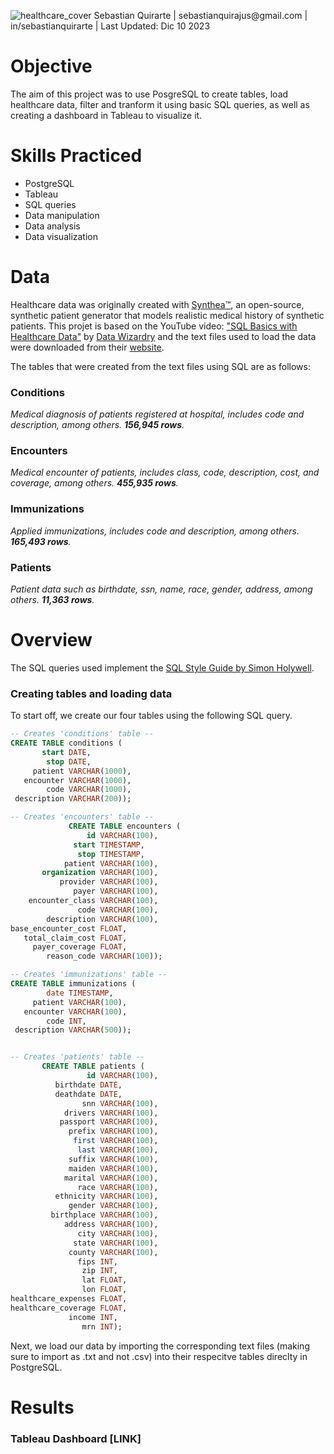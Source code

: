 ![healthcare_cover](https://github.com/sebasquirarte/Healthcare-Data-Analysis/assets/39809366/9ef27888-a2e8-44ff-9ba1-641d96a87a41)
Sebastian Quirarte | sebastianquirajus@gmail.<nolink>com | in/sebastianquirarte | Last Updated: Dic 10 2023

# Objective

The aim of this project was to use PosgreSQL to create tables, load healthcare data, filter and tranform it using basic SQL queries, as well as creating a dashboard in Tableau to visualize it. 

# Skills Practiced
- PostgreSQL
- Tableau
- SQL queries
- Data manipulation
- Data analysis
- Data visualization

# Data

Healthcare data was originally created with [Synthea™](https://synthetichealth.github.io/synthea/), an open-source, synthetic patient generator that models realistic medical history of synthetic patients. This projet is based on the YouTube video: ["SQL Basics with Healthcare Data"](https://www.youtube.com/watch?v=ef4CAu-OwvM) by [Data Wizardry](https://www.youtube.com/@DataWizardry) and the text files used to load the data were downloaded from their [website](https://datawizardry.academy/sql-basics-healthcare/).

The tables that were created from the text files using SQL are as follows:

### Conditions
_Medical diagnosis of patients registered at hospital, includes code and description, among others. **156,945 rows**._

### Encounters
_Medical encounter of patients, includes class, code, description, cost, and coverage, among others.  **455,935 rows**._

### Immunizations
_Applied immunizations, includes code and description, among others. **165,493 rows**._

### Patients
_Patient data such as birthdate, ssn, name, race, gender, address, among others. **11,363 rows**._

# Overview

The SQL queries used implement the [SQL Style Guide by Simon Holywell](https://www.sqlstyle.guide/).

### **Creating tables and loading data**

To start off, we create our four tables using the following SQL query.

~~~~sql
-- Creates 'conditions' table --      
CREATE TABLE conditions (
       start DATE,
        stop DATE,
     patient VARCHAR(1000),
   encounter VARCHAR(1000),
        code VARCHAR(1000),
 description VARCHAR(200));

-- Creates 'encounters' table --
             CREATE TABLE encounters (
                 id VARCHAR(100),
              start TIMESTAMP,
               stop TIMESTAMP,
            patient VARCHAR(100),
       organization VARCHAR(100),
           provider VARCHAR(100),
              payer VARCHAR(100),
    encounter_class VARCHAR(100),
               code VARCHAR(100),
        description VARCHAR(100),
base_encounter_cost FLOAT,
   total_claim_cost FLOAT,
     payer_coverage FLOAT,
        reason_code VARCHAR(100));

-- Creates 'immunizations' table --
CREATE TABLE immunizations (
        date TIMESTAMP,
     patient VARCHAR(100),
   encounter VARCHAR(100),
        code INT,
 description VARCHAR(500));


-- Creates 'patients' table --
       CREATE TABLE patients (
                 id VARCHAR(100),
          birthdate DATE,
          deathdate DATE,
                snn VARCHAR(100),
            drivers VARCHAR(100),
           passport VARCHAR(100),
             prefix VARCHAR(100),
              first VARCHAR(100),
               last VARCHAR(100),
             suffix VARCHAR(100),
             maiden VARCHAR(100),
            marital VARCHAR(100),
               race VARCHAR(100),
          ethnicity VARCHAR(100),
             gender VARCHAR(100),
         birthplace VARCHAR(100),
            address VARCHAR(100),
               city VARCHAR(100),
              state VARCHAR(100),
             county VARCHAR(100),
               fips INT,
                zip INT,
                lat FLOAT,
                lon FLOAT,
healthcare_expenses FLOAT,
healthcare_coverage FLOAT,
             income INT,
                mrn INT);
~~~~

Next, we load our data by importing the corresponding text files (making sure to import as .txt and not .csv) into their respecitve tables direclty in PostgreSQL.

# Results


### Tableau Dashboard [LINK]


